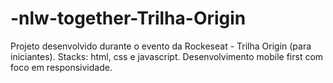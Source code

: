 # -nlw-together-Trilha-Origin
Projeto desenvolvido durante o evento da Rockeseat - Trilha Origin (para iniciantes). Stacks: html, css e javascript. Desenvolvimento mobile first com foco em responsividade.
